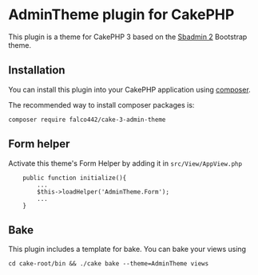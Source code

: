 # AdminTheme plugin for CakePHP

This plugin is a theme for CakePHP 3 based on the [Sbadmin 2](https://startbootstrap.com/template-overviews/sb-admin-2) Bootstrap theme.

## Installation

You can install this plugin into your CakePHP application using [composer](http://getcomposer.org).

The recommended way to install composer packages is:

```
composer require falco442/cake-3-admin-theme
```

## Form helper

Activate this theme's Form Helper by adding it in `src/View/AppView.php`

```
    public function initialize(){
    	...
        $this->loadHelper('AdminTheme.Form');
        ...
    }
```

## Bake

This plugin includes a template for bake. You can bake your views using 

```
cd cake-root/bin && ./cake bake --theme=AdminTheme views
```
